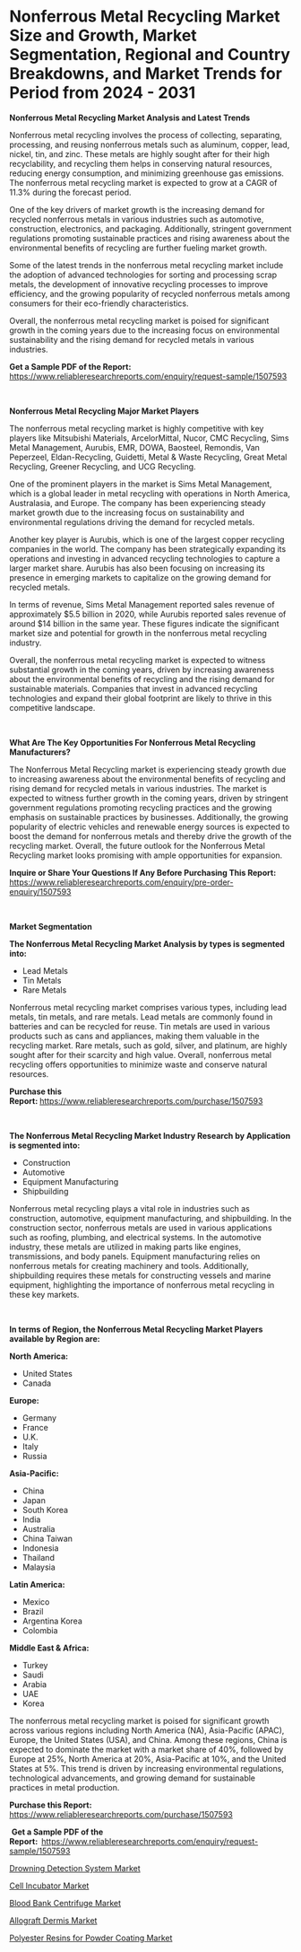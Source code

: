 <p><h1>Nonferrous Metal Recycling Market Size and Growth, Market Segmentation, Regional and Country Breakdowns, and Market Trends for Period from 2024 -  2031</h1></p><p><strong>Nonferrous Metal Recycling Market Analysis and Latest Trends</strong></p>
<p><p>Nonferrous metal recycling involves the process of collecting, separating, processing, and reusing nonferrous metals such as aluminum, copper, lead, nickel, tin, and zinc. These metals are highly sought after for their high recyclability, and recycling them helps in conserving natural resources, reducing energy consumption, and minimizing greenhouse gas emissions. The nonferrous metal recycling market is expected to grow at a CAGR of 11.3% during the forecast period.</p><p>One of the key drivers of market growth is the increasing demand for recycled nonferrous metals in various industries such as automotive, construction, electronics, and packaging. Additionally, stringent government regulations promoting sustainable practices and rising awareness about the environmental benefits of recycling are further fueling market growth.</p><p>Some of the latest trends in the nonferrous metal recycling market include the adoption of advanced technologies for sorting and processing scrap metals, the development of innovative recycling processes to improve efficiency, and the growing popularity of recycled nonferrous metals among consumers for their eco-friendly characteristics.</p><p>Overall, the nonferrous metal recycling market is poised for significant growth in the coming years due to the increasing focus on environmental sustainability and the rising demand for recycled metals in various industries.</p></p>
<p><strong>Get a Sample PDF of the Report:&nbsp;</strong> <a href="https://www.reliableresearchreports.com/enquiry/request-sample/1507593">https://www.reliableresearchreports.com/enquiry/request-sample/1507593</a></p>
<p>&nbsp;</p>
<p><strong>Nonferrous Metal Recycling Major Market Players</strong></p>
<p><p>The nonferrous metal recycling market is highly competitive with key players like Mitsubishi Materials, ArcelorMittal, Nucor, CMC Recycling, Sims Metal Management, Aurubis, EMR, DOWA, Baosteel, Remondis, Van Peperzeel, Eldan-Recycling, Guidetti, Metal & Waste Recycling, Great Metal Recycling, Greener Recycling, and UCG Recycling.</p><p>One of the prominent players in the market is Sims Metal Management, which is a global leader in metal recycling with operations in North America, Australasia, and Europe. The company has been experiencing steady market growth due to the increasing focus on sustainability and environmental regulations driving the demand for recycled metals.</p><p>Another key player is Aurubis, which is one of the largest copper recycling companies in the world. The company has been strategically expanding its operations and investing in advanced recycling technologies to capture a larger market share. Aurubis has also been focusing on increasing its presence in emerging markets to capitalize on the growing demand for recycled metals.</p><p>In terms of revenue, Sims Metal Management reported sales revenue of approximately $5.5 billion in 2020, while Aurubis reported sales revenue of around $14 billion in the same year. These figures indicate the significant market size and potential for growth in the nonferrous metal recycling industry.</p><p>Overall, the nonferrous metal recycling market is expected to witness substantial growth in the coming years, driven by increasing awareness about the environmental benefits of recycling and the rising demand for sustainable materials. Companies that invest in advanced recycling technologies and expand their global footprint are likely to thrive in this competitive landscape.</p></p>
<p>&nbsp;</p>
<p><strong>What Are The Key Opportunities For Nonferrous Metal Recycling Manufacturers?</strong></p>
<p><p>The Nonferrous Metal Recycling market is experiencing steady growth due to increasing awareness about the environmental benefits of recycling and rising demand for recycled metals in various industries. The market is expected to witness further growth in the coming years, driven by stringent government regulations promoting recycling practices and the growing emphasis on sustainable practices by businesses. Additionally, the growing popularity of electric vehicles and renewable energy sources is expected to boost the demand for nonferrous metals and thereby drive the growth of the recycling market. Overall, the future outlook for the Nonferrous Metal Recycling market looks promising with ample opportunities for expansion.</p></p>
<p><strong>Inquire or Share Your Questions If Any Before Purchasing This Report:</strong> <a href="https://www.reliableresearchreports.com/enquiry/pre-order-enquiry/1507593">https://www.reliableresearchreports.com/enquiry/pre-order-enquiry/1507593</a></p>
<p>&nbsp;</p>
<p><strong>Market Segmentation</strong></p>
<p><strong>The Nonferrous Metal Recycling Market Analysis by types is segmented into:</strong></p>
<p><ul><li>Lead Metals</li><li>Tin Metals</li><li>Rare Metals</li></ul></p>
<p><p>Nonferrous metal recycling market comprises various types, including lead metals, tin metals, and rare metals. Lead metals are commonly found in batteries and can be recycled for reuse. Tin metals are used in various products such as cans and appliances, making them valuable in the recycling market. Rare metals, such as gold, silver, and platinum, are highly sought after for their scarcity and high value. Overall, nonferrous metal recycling offers opportunities to minimize waste and conserve natural resources.</p></p>
<p><strong>Purchase this Report:&nbsp;</strong><a href="https://www.reliableresearchreports.com/purchase/1507593">https://www.reliableresearchreports.com/purchase/1507593</a></p>
<p>&nbsp;</p>
<p><strong>The Nonferrous Metal Recycling Market Industry Research by Application is segmented into:</strong></p>
<p><ul><li>Construction</li><li>Automotive</li><li>Equipment Manufacturing</li><li>Shipbuilding</li></ul></p>
<p><p>Nonferrous metal recycling plays a vital role in industries such as construction, automotive, equipment manufacturing, and shipbuilding. In the construction sector, nonferrous metals are used in various applications such as roofing, plumbing, and electrical systems. In the automotive industry, these metals are utilized in making parts like engines, transmissions, and body panels. Equipment manufacturing relies on nonferrous metals for creating machinery and tools. Additionally, shipbuilding requires these metals for constructing vessels and marine equipment, highlighting the importance of nonferrous metal recycling in these key markets.</p></p>
<p>&nbsp;</p>
<p><strong>In terms of Region, the Nonferrous Metal Recycling Market Players available by Region are:</strong></p>
<p>
    <p> <strong> North America: </strong>
        <ul>
            <li>United States</li>
            <li>Canada</li>
        </ul>
        </p> 
    <p> <strong> Europe: </strong>
        <ul>
            <li>Germany</li>
            <li>France</li>
            <li>U.K.</li>
            <li>Italy</li>
            <li>Russia</li>
        </ul>
        </p> 
    <p> <strong> Asia-Pacific: </strong>
        <ul>
            <li>China</li>
            <li>Japan</li>
            <li>South Korea</li>
            <li>India</li>
            <li>Australia</li>
            <li>China Taiwan</li>
            <li>Indonesia</li>
            <li>Thailand</li>
            <li>Malaysia</li>
        </ul>
        </p> 
    <p> <strong> Latin America: </strong>
        <ul>
            <li>Mexico</li>
            <li>Brazil</li>
            <li>Argentina Korea</li>
            <li>Colombia</li>
        </ul>
        </p> 
    <p> <strong> Middle East & Africa: </strong>
        <ul>
            <li>Turkey</li>
            <li>Saudi</li>
            <li>Arabia</li>
            <li>UAE</li>
            <li>Korea</li>
        </ul>
    </p>
    </p>
<p><p>The nonferrous metal recycling market is poised for significant growth across various regions including North America (NA), Asia-Pacific (APAC), Europe, the United States (USA), and China. Among these regions, China is expected to dominate the market with a market share of 40%, followed by Europe at 25%, North America at 20%, Asia-Pacific at 10%, and the United States at 5%. This trend is driven by increasing environmental regulations, technological advancements, and growing demand for sustainable practices in metal production.</p></p>
<p><strong>Purchase this Report: </strong><a href="https://www.reliableresearchreports.com/purchase/1507593">https://www.reliableresearchreports.com/purchase/1507593</a></p>
<p>&nbsp;<strong>Get a Sample PDF of the Report:&nbsp;&nbsp;</strong><a href="https://www.reliableresearchreports.com/enquiry/request-sample/1507593">https://www.reliableresearchreports.com/enquiry/request-sample/1507593</a></p>
<p><strong></strong></p>
<p><p><a href="https://issuu.com/reportprime-2/docs/drowning-detection-system-market-size-2030.pptx">Drowning Detection System Market</a></p><p><a href="https://medium.com/@jerryobrien756/decoding-cell-incubator-market-metrics-market-share-trends-and-growth-patterns-4d990d831a40">Cell Incubator Market</a></p><p><a href="https://medium.com/@jerryobrien756/blood-bank-centrifuge-market-competitive-analysis-market-trends-and-forecast-to-2031-f6ee3470e928">Blood Bank Centrifuge Market</a></p><p><a href="https://medium.com/@florianwolf78/allograft-dermis-market-analysis-and-sze-forecasted-for-period-from-2024-to-2031-766b1d1511d2">Allograft Dermis Market</a></p><p><a href="https://issuu.com/reportprime-2/docs/polyester-resins-for-powder-coating-market-size-20">Polyester Resins for Powder Coating Market</a></p></p>